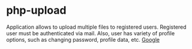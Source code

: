 # php-upload
Application allows to upload multiple files to registered users. Registered user must be authenticated via mail. Also, user has variety of profile options, such as changing password, profile data, etc.
[Google](https://www.youtube.com/)